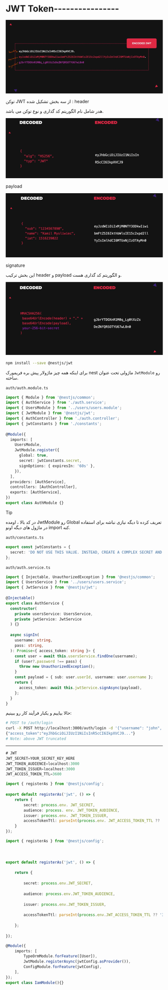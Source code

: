 # JWT Token----------------

![](./Images/Pasted%20image%2020240413101018.png)

توکن JWT از سه بخش تشکیل شده :
header

هدر شامل نام الگوریتم کد گذاری و نوع توکن می باشد.

![](./Images/Pasted%20image%2020240413101235.png)

payload



![](./Images/Pasted%20image%2020240413101511.png)

signature

این بخش ترکیب header و payload و الگوریتم کد گذاری هست.

![](./Images/Pasted%20image%2020240413101745.png)



```bash
npm install --save @nestjs/jwt
```

برای اینکه همه چیز ماژولار پیش بره فریمورک nest ماژولی تحت عنوان `JwtModule` رو ساخته.

`auth/auth.module.ts`
```typescript
import { Module } from '@nestjs/common';
import { AuthService } from './auth.service';
import { UsersModule } from '../users/users.module';
import { JwtModule } from '@nestjs/jwt';
import { AuthController } from './auth.controller';
import { jwtConstants } from './constants';

@Module({
  imports: [
    UsersModule,
    JwtModule.register({
      global: true,
      secret: jwtConstants.secret,
      signOptions: { expiresIn: '60s' },
    }),
  ],
  providers: [AuthService],
  controllers: [AuthController],
  exports: [AuthService],
})
export class AuthModule {}
```

>[!tip]
>در کد بالا ، اومده JwtModule رو Global تعریف کرده تا دیگه نیازی نباشه برای استفاده در ماژول های دیگه اونو import کنه.


`auth/constants.ts`
```typescript
export const jwtConstants = {
  secret: 'DO NOT USE THIS VALUE. INSTEAD, CREATE A COMPLEX SECRET AND KEEP IT SAFE OUTSIDE OF THE SOURCE CODE.',
};
```

`auth/auth.service.ts`
```typescript
import { Injectable, UnauthorizedException } from '@nestjs/common';
import { UsersService } from '../users/users.service';
import { JwtService } from '@nestjs/jwt';

@Injectable()
export class AuthService {
  constructor(
    private usersService: UsersService,
    private jwtService: JwtService
  ) {}

  async signIn(
    username: string,
    pass: string,
  ): Promise<{ access_token: string }> {
    const user = await this.usersService.findOne(username);
    if (user?.password !== pass) {
      throw new UnauthorizedException();
    }
    const payload = { sub: user.userId, username: user.username };
    return {
      access_token: await this.jwtService.signAsync(payload),
    };
  }
}
```

حالا بیاییم و یکبار فرآیند کار رو ببینیم:

```bash
# POST to /auth/login
curl -X POST http://localhost:3000/auth/login -d '{"username": "john", "password": "changeme"}' -H "Content-Type: application/json"
{"access_token":"eyJhbGciOiJIUzI1NiIsInR5cCI6IkpXVCJ9..."}
# Note: above JWT truncated
```



---



```ts
# JWT
JWT_SECRET=YOUR_SECRET_KEY_HERE
JWT_TOKEN_AUDIENCE=localhost:3000
JWT_TOKEN_ISSUER=localhost:3000
JWT_ACCESS_TOKEN_TTL=3600
```


```ts
import { registerAs } from '@nestjs/config';

export default registerAs('jwt', () => {
	return {
		secret: process.env. JWT_SECRET,
		audience: process. env. JWT_TOKEN_AUDIENCE,
		issuer: process.env. JWT_TOKEN_ISSUER,
		accessTokenTtl: parseInt(process.env. JWT_ACCESS_TOKEN_TTL ?? '3600', 10),
	}
});
```


```ts
import { registerAs } from '@nestjs/config';

  

export default registerAs('jwt', () => {

    return {

        secret: process.env.JWT_SECRET,

        audience: process.env.JWT_TOKEN_AUDIENCE,

        issuer: process.env.JWT_TOKEN_ISSUER,

        accessTokenTtl: parseInt(process.env.JWT_ACCESS_TOKEN_TTL ?? '3600', 10),

    };

});
```

```ts
@Module({
    imports: [
        TypeOrmModule.forFeature([User]),
        JwtModule.registerAsync(jwtConfig.asProvider()),
        ConfigModule.forFeature(jwtConfig),
    ],
});
export class IamModule(){}
```

